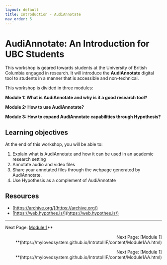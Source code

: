 ```yaml
---
layout: default
title: Introduction - AudiAnnotate
nav_order: 5
---
```


# AudiAnnotate: An Introduction for UBC Students 

This workshop is geared towards students at the University of British Columbia engaged in research. It will introduce the **AudiAnnotate** digital tool to students in a manner that is accessible and non-technical. 

This workshop is divided in three modules:

**Module 1: What is AudiAnnotate and why is it a good research tool?**

**Module 2: How to use AudiAnnotate?**

**Module 3: How to expand AudiAnnotate capabilities through Hypothesis?**

## Learning objectives

At the end of this workshop, you will be able to:

1. Explain what is AudiAnnotate and how it can be used in an academic research setting
2. Annotate audio and video files
3. Share your annotated files through the webpage generated by AudiAnnotate.
4. Use Hypothesis as a complement of AudiAnnotate

## Resources    
* [https://archive.org/](https://archive.org/)
* [https://web.hypothes.is/](https://web.hypothes.is/)

---
 Next Page: [Module 1](https://mylovedsystem.github.io/IntrotoIIIF/content/Module1AA.html)**

<div dir="rtl">
 Next Page: [Module 1](https://mylovedsystem.github.io/IntrotoIIIF/content/Module1AA.html)**

 <p align="right">Next Page: [Module 1](https://mylovedsystem.github.io/IntrotoIIIF/content/Module1AA.html)**</p>
